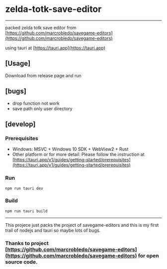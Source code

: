 # zelda-totk-save-editor
---

packed zelda totk save editor from [https://github.com/marcrobledo/savegame-editors](https://github.com/marcrobledo/savegame-editors)

using tauri at [https://tauri.app](https://tauri.app)


## [Usage]
Download from release page and run

## [bugs]
- drop function not work
- save path only user directory


## [develop]
### Prerequisites
- Windows: MSVC + Windows 10 SDK + WebView2 + Rust
- Other platform or for more detail:
Please follow the instruction at [https://tauri.app/v1/guides/getting-started/prerequisites](https://tauri.app/v1/guides/getting-started/prerequisites)

### Run
```shell
npm run tauri dev
```

### Build
```shell
npm run tauri build
```


---
This projece just packs the project of savegame-editors and this is my first trail of nodejs and tauri so maybe lots of bugs.

### Thanks to project [https://github.com/marcrobledo/savegame-editors](https://github.com/marcrobledo/savegame-editors) for open source code.